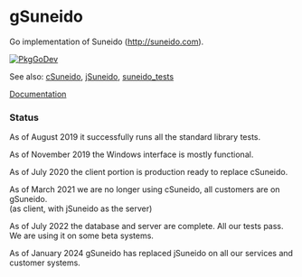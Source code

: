 gSuneido
========

Go implementation of Suneido (http://suneido.com).

[![PkgGoDev](https://pkg.go.dev/badge/github.com/apmckinlay/gsuneido)](https://pkg.go.dev/github.com/apmckinlay/gsuneido)

See also: [cSuneido](https://github.com/apmckinlay/csuneido), [jSuneido](https://github.com/apmckinlay/jsuneido), [suneido_tests](https://github.com/apmckinlay/suneido_tests)

[Documentation](http://apmckinlay.github.io/gsuneido/)

### Status

As of August 2019 it successfully runs all the standard library tests.

As of November 2019 the Windows interface is mostly functional.

As of July 2020 the client portion is production ready to replace cSuneido.

As of March 2021 we are no longer using cSuneido, all customers are on gSuneido.<br/>
(as client, with jSuneido as the server)

As of July 2022 the database and server are complete. All our tests pass.<br/>
We are using it on some beta systems.

As of January 2024 gSuneido has replaced jSuneido on all our services and customer systems.
